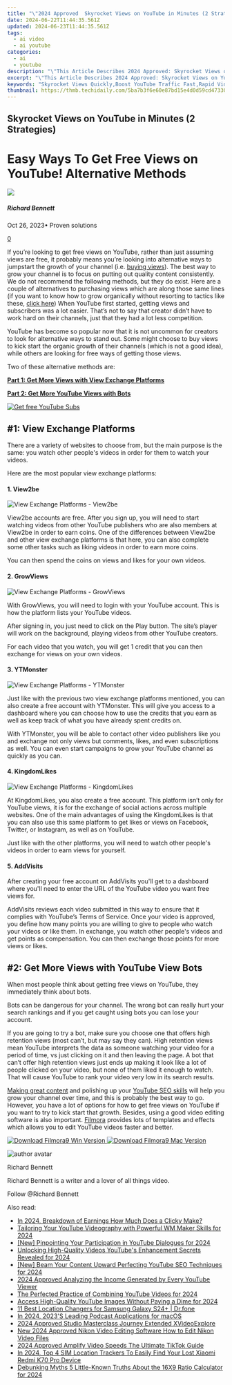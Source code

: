 ```yaml
---
title: "\"2024 Approved  Skyrocket Views on YouTube in Minutes (2 Strategies)\""
date: 2024-06-22T11:44:35.561Z
updated: 2024-06-23T11:44:35.561Z
tags:
  - ai video
  - ai youtube
categories:
  - ai
  - youtube
description: "\"This Article Describes 2024 Approved: Skyrocket Views on YouTube in Minutes (2 Strategies)\""
excerpt: "\"This Article Describes 2024 Approved: Skyrocket Views on YouTube in Minutes (2 Strategies)\""
keywords: "Skyrocket Views Quickly,Boost YouTube Traffic Fast,Rapid Video Gains,Elevate View Count Swiftly,Accelerated Video Engagement,Strategies for View Increase,Minute View Numbers Surge"
thumbnail: https://thmb.techidaily.com/5ba7b3f6e60e87bd15e4d0d59cd473305f169947afe8b79e803b03fc556698ce.jpg
---
```


## Skyrocket Views on YouTube in Minutes (2 Strategies)

# Easy Ways To Get Free Views on YouTube! Alternative Methods

![](https://images.wondershare.com/filmora/article-images/richard-bennett.jpg)

##### Richard Bennett

 Oct 26, 2023• Proven solutions

[0](#commentsBoxSeoTemplate)

If you’re looking to get free views on YouTube, rather than just assuming views are free, it probably means you’re looking into alternative ways to jumpstart the growth of your channel (i.e. [buying views](https://www.filmora.io/community-blog/everything-you-need-to-know--how-to-buy-youtube-views-292.html)). The best way to grow your channel is to focus on putting out quality content consistently. We do not recommend the following methods, but they do exist. Here are a couple of alternatives to purchasing views which are along those same lines (if you want to know how to grow organically without resorting to tactics like these, [click here](https://www.filmora.io/community-blog/14-tactics-that-actually-work%21-how-to-gain-more-subscribers-300.html)) When YouTube first started, getting views and subscribers was a lot easier. That’s not to say that creator didn’t have to work hard on their channels, just that they had a lot less competition.

YouTube has become so popular now that it is not uncommon for creators to look for alternative ways to stand out. Some might choose to buy views to kick start the organic growth of their channels (which is not a good idea), while others are looking for free ways of getting those views.

Two of these alternative methods are:

[**Part 1: Get More Views with View Exchange Platforms**](#exchange)

[**Part 2: Get More YouTube Views with Bots**](#bots)

[![Get free YouTube Subs](https://images.wondershare.com/filmora/article-images/get-free-youtube-subs-banner.jpg)](https://tools.techidaily.com/wondershare/filmora/download/)

## #1: View Exchange Platforms

There are a variety of websites to choose from, but the main purpose is the same: you watch other people's videos in order for them to watch your videos.

Here are the most popular view exchange platforms:

#### 1. View2be

![View Exchange Platforms - View2be](https://images.wondershare.com/filmora/article-images/view2be-free-youtube-views.jpg)

View2be accounts are free. After you sign up, you will need to start watching videos from other YouTube publishers who are also members at View2be in order to earn coins. One of the differences between View2be and other view exchange platforms is that here, you can also complete some other tasks such as liking videos in order to earn more coins.

You can then spend the coins on views and likes for your own videos.

#### 2. GrowViews

![View Exchange Platforms - GrowViews](https://images.wondershare.com/filmora/article-images/grow-views-youtube-views-exchange.jpg)

With GrowViews, you will need to login with your YouTube account. This is how the platform lists your YouTube videos.

After signing in, you just need to click on the Play button. The site’s player will work on the background, playing videos from other YouTube creators.

For each video that you watch, you will get 1 credit that you can then exchange for views on your own videos.

#### 3. YTMonster

![View Exchange Platforms - YTMonster](https://images.wondershare.com/filmora/article-images/YTMonster-youtube-views-exchange-platform.jpg)

Just like with the previous two view exchange platforms mentioned, you can also create a free account with YTMonster. This will give you access to a dashboard where you can choose how to use the credits that you earn as well as keep track of what you have already spent credits on.

With YTMonster, you will be able to contact other video publishers like you and exchange not only views but comments, likes, and even subscriptions as well. You can even start campaigns to grow your YouTube channel as quickly as you can.

#### 4. KingdomLikes

![View Exchange Platforms - KingdomLikes](https://images.wondershare.com/filmora/article-images/KingdomLikes-youtube-views-exchange-platform.jpg)

At KingdomLikes, you also create a free account. This platform isn’t only for YouTube views, it is for the exchange of social actions across multiple websites. One of the main advantages of using the KingdomLikes is that you can also use this same platform to get likes or views on Facebook, Twitter, or Instagram, as well as on YouTube.

Just like with the other platforms, you will need to watch other people's videos in order to earn views for yourself.

#### 5. AddVisits

After creating your free account on AddVisits you'll get to a dashboard where you'll need to enter the URL of the YouTube video you want free views for.

AddVisits reviews each video submitted in this way to ensure that it complies with YouTube’s Terms of Service. Once your video is approved, you define how many points you are willing to give to people who watch your videos or like them. In exchange, you watch other people's videos and get points as compensation. You can then exchange those points for more views or likes.

## #2: Get More Views with YouTube View Bots

When most people think about getting free views on YouTube, they immediately think about bots.

Bots can be dangerous for your channel. The wrong bot can really hurt your search rankings and if you get caught using bots you can lose your account.

If you are going to try a bot, make sure you choose one that offers high retention views (most can’t, but may say they can). High retention views mean YouTube interprets the data as someone watching your video for a period of time, vs just clicking on it and then leaving the page. A bot that can’t offer high retention views just ends up making it look like a lot of people clicked on your video, but none of them liked it enough to watch. That will cause YouTube to rank your video very low in its search results.

[Making great content](https://www.filmora.io/community-blog/how-to-make-better-youtube-videos--278.html) and polishing up your [YouTube SEO skills](https://www.filmora.io/community-blog/4-steps-to-rank-higher-in-youtube%E2%80%99s-search-results-277.html) will help you grow your channel over time, and this is probably the best way to go. However, you have a lot of options for how to get free views on YouTube if you want to try to kick start that growth. Besides, using a good video editing software is also important. [Filmora](https://tools.techidaily.com/wondershare/filmora/download/) provides lots of templates and effects which allows you to edit YouTube videos faster and better.

[![Download Filmora9 Win Version](https://images.wondershare.com/filmora/guide/download-btn-win.jpg) ](https://tools.techidaily.com/wondershare/filmora/download/) [![Download Filmora9 Mac Version](https://images.wondershare.com/filmora/guide/download-btn-mac.jpg) ](https://tools.techidaily.com/wondershare/filmora/download/)

![author avatar](https://images.wondershare.com/filmora/article-images/richard-bennett.jpg)

Richard Bennett

Richard Bennett is a writer and a lover of all things video.

Follow @Richard Bennett


<ins class="adsbygoogle"
     style="display:block"
     data-ad-format="autorelaxed"
     data-ad-client="ca-pub-7571918770474297"
     data-ad-slot="1223367746"></ins>



<ins class="adsbygoogle"
     style="display:block"
     data-ad-client="ca-pub-7571918770474297"
     data-ad-slot="8358498916"
     data-ad-format="auto"
     data-full-width-responsive="true"></ins>

<span class="atpl-alsoreadstyle">Also read:</span>
<div><ul>
<li><a href="https://youtube-zero.techidaily.com/24-breakdown-of-earnings-how-much-does-a-clicky-make/"><u>In 2024, Breakdown of Earnings  How Much Does a Clicky Make?</u></a></li>
<li><a href="https://youtube-zero.techidaily.com/ring-your-youtube-videography-with-powerful-wm-maker-skills-for-2024/"><u>Tailoring Your YouTube Videography with Powerful WM Maker Skills for 2024</u></a></li>
<li><a href="https://youtube-zero.techidaily.com/inpointing-your-participation-in-youtube-dialogues-for-2024/"><u>[New] Pinpointing Your Participation in YouTube Dialogues for 2024</u></a></li>
<li><a href="https://youtube-zero.techidaily.com/king-high-quality-videos-youtubes-enhancement-secrets-revealed-for-2024/"><u>Unlocking High-Quality Videos  YouTube's Enhancement Secrets Revealed for 2024</u></a></li>
<li><a href="https://youtube-zero.techidaily.com/eam-your-content-upward-perfecting-youtube-seo-techniques-for-2024/"><u>[New] Beam Your Content Upward  Perfecting YouTube SEO Techniques for 2024</u></a></li>
<li><a href="https://youtube-zero.techidaily.com/approved-analyzing-the-income-generated-by-every-youtube-viewer/"><u>2024 Approved  Analyzing the Income Generated by Every YouTube Viewer</u></a></li>
<li><a href="https://youtube-zero.techidaily.com/erfected-practice-of-combining-youtube-videos-for-2024/"><u>The Perfected Practice of Combining YouTube Videos for 2024</u></a></li>
<li><a href="https://youtube-clips.techidaily.com/access-high-quality-youtube-images-without-paying-a-dime-for-2024/"><u>Access High-Quality YouTube Images Without Paying a Dime for 2024</u></a></li>
<li><a href="https://location-fake.techidaily.com/11-best-location-changers-for-samsung-galaxy-s24plus-drfone-by-drfone-virtual-android/"><u>11 Best Location Changers for Samsung Galaxy S24+ | Dr.fone</u></a></li>
<li><a href="https://extra-resources.techidaily.com/in-2024-2023s-leading-podcast-applications-for-macos/"><u>In 2024, 2023'S Leading Podcast Applications for macOS</u></a></li>
<li><a href="https://some-approaches.techidaily.com/2024-approved-studio-masterclass-journey-extended-xvideoexplore/"><u>2024 Approved  Studio Masterclass Journey  Extended XVideoExplore</u></a></li>
<li><a href="https://video-creation-software.techidaily.com/new-2024-approved-nikon-video-editing-software-how-to-edit-nikon-video-files/"><u>New 2024 Approved Nikon Video Editing Software How to Edit Nikon Video Files</u></a></li>
<li><a href="https://tiktok-clips.techidaily.com/2024-approved-amplify-video-speeds-the-ultimate-tiktok-guide/"><u>2024 Approved  Amplify Video Speeds  The Ultimate TikTok Guide</u></a></li>
<li><a href="https://unlock-android.techidaily.com/in-2024-top-4-sim-location-trackers-to-easily-find-your-lost-xiaomi-redmi-k70-pro-device-by-drfone-android/"><u>In 2024, Top 4 SIM Location Trackers To Easily Find Your Lost Xiaomi Redmi K70 Pro Device</u></a></li>
<li><a href="https://ai-driven-video-production.techidaily.com/debunking-myths-5-little-known-truths-about-the-16x9-ratio-calculator-for-2024/"><u>Debunking Myths 5 Little-Known Truths About the 16X9 Ratio Calculator for 2024</u></a></li>
</ul></div>
